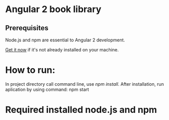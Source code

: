 # Angular 2 book library

## Prerequisites

Node.js and npm are essential to Angular 2 development. 
    
<a href="https://docs.npmjs.com/getting-started/installing-node" target="_blank" title="Installing Node.js and updating npm">
Get it now</a> if it's not already installed on your machine.
 
# How to run:
 In project directory call command line, use *npm install*. After installation, run aplication by using command: npm start
 
# Required installed node.js and npm 

